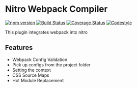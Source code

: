 # Nitro Webpack Compiler

[![npm version](https://badge.fury.io/js/%40namics%2Fnitro-webpack-compiler.svg)](https://badge.fury.io/js/%40namics%2Fnitro-webpack-compiler)
[![Build Status](https://travis-ci.org/namics/nitro-webpack-compiler.svg?branch=master)](https://travis-ci.org/namics/nitro-webpack-compiler)
[![Coverage Status](https://coveralls.io/repos/github/namics/nitro-webpack-compiler/badge.svg?branch=master)](https://coveralls.io/github/namics/nitro-webpack-compiler?branch=master)
[![Codestyle](https://img.shields.io/badge/codestyle-namics-green.svg)](https://github.com/namics/eslint-config-namics)

This plugin integrates webpack into nitro

## Features

+ Webpack Config Validation
+ Pick up configs from the project folder
+ Setting the context
+ CSS Source Maps
+ Hot Module Replacement

